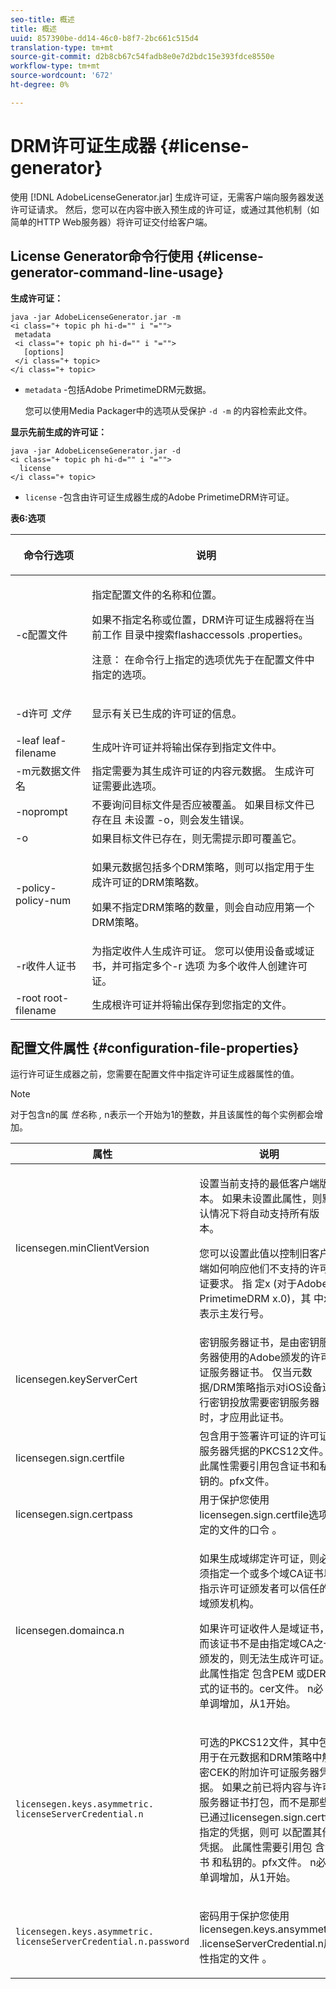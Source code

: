 ```yaml
---
seo-title: 概述
title: 概述
uuid: 857390be-dd14-46c0-b8f7-2bc661c515d4
translation-type: tm+mt
source-git-commit: d2b8cb67c54fadb8e0e7d2bdc15e393fdce8550e
workflow-type: tm+mt
source-wordcount: '672'
ht-degree: 0%

---
```



# DRM许可证生成器 {#license-generator}

使用 [!DNL AdobeLicenseGenerator.jar] 生成许可证，无需客户端向服务器发送许可证请求。 然后，您可以在内容中嵌入预生成的许可证，或通过其他机制（如简单的HTTP Web服务器）将许可证交付给客户端。

## License Generator命令行使用 {#license-generator-command-line-usage}

**生成许可证：**

```
java -jar AdobeLicenseGenerator.jar -m 
<i class="+ topic ph hi-d="" i "="">
 metadata 
 <i class="+ topic ph hi-d="" i "="">
   [options]
 </i class="+ topic>
</i class="+ topic>
```

* `metadata` -包括Adobe PrimetimeDRM元数据。

   您可以使用Media Packager中的选项从受保护 `-d -m` 的内容检索此文件。

**显示先前生成的许可证：**

```
java -jar AdobeLicenseGenerator.jar -d 
<i class="+ topic ph hi-d="" i "="">
  license
</i class="+ topic>
```

* `license` -包含由许可证生成器生成的Adobe PrimetimeDRM许可证。

**表6:选项**

<table frame="all" colsep="1" rowsep="1" class="+ topic/table adobe-d/table " id="table_skr_vry_n4">  
 <thead class="- topic/thead "> 
  <tr rowsep="1" class="- topic/row "> 
   <th colname="1" class="- topic/entry entry"> <p class="- topic/p ">命令行选项 </p> </th> 
   <th colname="2" class="- topic/entry entry"> <p class="- topic/p ">说明 </p> </th> 
  </tr> 
 </thead>
 <tbody class="- topic/tbody "> 
  <tr rowsep="1" class="- topic/row "> 
   <td colname="1" class="- topic/entry "><span class="+ topic/ph pr-d/codeph codeph">-c配置文件</span> </td> 
   <td colname="2" class="- topic/entry "> <p class="- topic/p ">指定配置文件的名称和位置。 </p> <p class="- topic/p ">如果不指定名称或位置，DRM许可证生成器将在当前工作 <span class="filepath"> 目录中搜索flashaccessols</span> .properties。 </p> <p>注意： 在命令行上指定的选项优先于在配置文件中指定的选项。 </p> </td> 
  </tr> 
  <tr rowsep="1" class="- topic/row "> 
   <td colname="1" class="- topic/entry "> <p class="- topic/p ">-d许可 <i class="+ topic/ph hi-d/i "><span class="+ topic/ph pr-d/codeph codeph"> 文件</span></i> </p> </td> 
   <td colname="2" class="- topic/entry "> 显示有关已生成的许可证的信息。 </td> 
  </tr> 
  <tr rowsep="1" class="- topic/row "> 
   <td colname="1" class="- topic/entry "><span class="+ topic/ph pr-d/codeph codeph">-leaf leaf-filename</span> </td> 
   <td colname="2" class="- topic/entry "> 生成叶许可证并将输出保存到指定文件中。 </td> 
  </tr> 
  <tr rowsep="1" class="- topic/row "> 
   <td colname="1" class="- topic/entry "><span class="+ topic/ph pr-d/codeph codeph">-m元数据文件名</span> </td> 
   <td colname="2" class="- topic/entry "> 指定需要为其生成许可证的内容元数据。 生成许可证需要此选项。 </td> 
  </tr> 
  <tr rowsep="1" class="- topic/row "> 
   <td colname="1" class="- topic/entry "><span class="codeph"> -noprompt</span> </td> 
   <td colname="2" class="- topic/entry ">不要询问目标文件是否应被覆盖。 如果目标文件已存在且 <span class="codeph"> 未设置</span> -o，则会发生错误。 </td> 
  </tr> 
  <tr rowsep="1" class="- topic/row "> 
   <td colname="1" class="- topic/entry "><span class="codeph"> -o</span> </td> 
   <td colname="2" class="- topic/entry "> 如果目标文件已存在，则无需提示即可覆盖它。 </td> 
  </tr> 
  <tr rowsep="1" class="- topic/row "> 
   <td colname="1" class="- topic/entry "><span class="+ topic/ph pr-d/codeph codeph">-policy-policy-num</span> </td> 
   <td colname="2" class="- topic/entry "> <p>如果元数据包括多个DRM策略，则可以指定用于生成许可证的DRM策略数。 </p> <p>如果不指定DRM策略的数量，则会自动应用第一个DRM策略。 </p> </td> 
  </tr> 
  <tr rowsep="1" class="- topic/row "> 
   <td colname="1" class="- topic/entry "><span class="+ topic/ph pr-d/codeph codeph">-r收件人证书</span> </td> 
   <td colname="2" class="- topic/entry ">为指定收件人生成许可证。 您可以使用设备或域证书，并可指定多个-r <span class="+ topic/ph pr-d/codeph codeph"> 选项 </span>为多个收件人创建许可证。 </td> 
  </tr> 
  <tr rowsep="0" class="- topic/row "> 
   <td colname="1" class="- topic/entry "><span class="+ topic/ph pr-d/codeph codeph">-root root-filename</span> </td> 
   <td colname="2" class="- topic/entry "> 生成根许可证并将输出保存到您指定的文件。 </td> 
  </tr> 
 </tbody> 
</table>

## 配置文件属性 {#configuration-file-properties}

运行许可证生成器之前，您需要在配置文件中指定许可证生成器属性的值。

>[!NOTE]
>
>对于包含n的属 *性名*&#x200B;称 *,* n表示一个开始为1的整数，并且该属性的每个实例都会增加。

<table frame="all" colsep="1" rowsep="1" class="+ topic/table adobe-d/table " id="table_qk1_rry_n4"> 
 <thead class="- topic/thead "> 
  <tr rowsep="1" class="- topic/row "> 
   <th colname="1" class="- topic/entry entry"> 属性 </th> 
   <th colname="2" class="- topic/entry entry"> 说明 </th> 
  </tr> 
 </thead>
 <tbody class="- topic/tbody "> 
  <tr rowsep="1" class="- topic/row "> 
   <td colname="1" class="- topic/entry "><span class="+ topic/ph pr-d/codeph codeph"> licensegen.minClientVersion</span> </td> 
   <td colname="2" class="- topic/entry "> <p>设置当前支持的最低客户端版本。 如果未设置此属性，则默认情况下将自动支持所有版本。 </p> <p>您可以设置此值以控制旧客户端如何响应他们不支持的许可证要求。 指 <span class="codeph"> 定x</span> (对于Adobe PrimetimeDRM x.0)，其 <span class="codeph"> 中x</span> 表示主发行号。 </p> </td> 
  </tr> 
  <tr rowsep="1" class="- topic/row "> 
   <td colname="1" class="- topic/entry "><span class="+ topic/ph pr-d/codeph codeph"> licensegen.keyServerCert</span> </td> 
   <td colname="2" class="- topic/entry "> 密钥服务器证书，是由密钥服务器使用的Adobe颁发的许可证服务器证书。 仅当元数据/DRM策略指示对iOS设备进行密钥投放需要密钥服务器时，才应用此证书。 </td> 
  </tr> 
  <tr rowsep="1" class="- topic/row "> 
   <td colname="1" class="- topic/entry "><span class="+ topic/ph pr-d/codeph codeph"> licensegen.sign.certfile</span> </td> 
   <td colname="2" class="- topic/entry "> 包含用于签署许可证的许可证服务器凭据的PKCS12文件。 此属性需要引用包含证书和私钥的。pfx文件。 </td> 
  </tr> 
  <tr rowsep="1" class="- topic/row "> 
   <td colname="1" class="- topic/entry "><span class="+ topic/ph pr-d/codeph codeph"> licensegen.sign.certpass</span> </td> 
   <td colname="2" class="- topic/entry ">用于保护您使用licensegen.sign.certfile选项指 <span class="+ topic/ph pr-d/codeph codeph"> 定的文件的口令</span> 。 </td> 
  </tr> 
  <tr rowsep="1" class="- topic/row "> 
   <td colname="1" class="- topic/entry "><span class="+ topic/ph pr-d/codeph codeph">licensegen.domainca.n</span> </td> 
   <td colname="2" class="- topic/entry "> <p>如果生成域绑定许可证，则必须指定一个或多个域CA证书以指示许可证颁发者可以信任的域颁发机构。 </p> <p>如果许可证收件人是域证书，而该证书不是由指定域CA之一颁发的，则无法生成许可证。 此属性指定 <span class="filepath"> 包含PEM</span> 或DER格式的证书的。cer文件。 <span class="codeph">n必</span> 须单调增加，从1开始。 </p> </td> 
  </tr> 
  <tr rowsep="1" class="- topic/row "> 
   <td colname="1" class="- topic/entry "> 
    <code>licensegen.keys.asymmetric. licenseServerCredential.n</code>
   </td> 
   <td colname="2" class="- topic/entry "> <p class="- topic/p ">可选的PKCS12文件，其中包含用于在元数据和DRM策略中解密CEK的附加许可证服务器凭据。 如果之前已将内容与许可服务器证书打包，而不是那些已通过licensegen.sign.certfile指定的凭据，则可 <span class="codeph"> 以配置其他凭据</span>。 此属性需要引用包 <span class="filepath"> 含证书</span> 和私钥的。pfx文件。 <span class="codeph">n必</span> 须单调增加，从1开始。 </p> </td> 
  </tr> 
  <tr rowsep="0" class="- topic/row "> 
   <td colname="1" class="- topic/entry "> 
    <code>licensegen.keys.asymmetric. licenseServerCredential.n.password</code>
   </td> 
   <td colname="2" class="- topic/entry "> <p>密码用于保护您使用licensegen.keys.ansymmetric<span class="+ topic/ph pr-d/codeph codeph"> .licenseServerCredential.n属性指定的文件</span> 。 </p> </td> 
  </tr> 
 </tbody> 
</table>